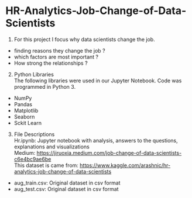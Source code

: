 # HR-Analytics-Job-Change-of-Data-Scientists
1. For this project I focus why data scientists change the job.
- finding reasons they change the job ?
- which factors are most important ?
- How strong the relationships ?

2. Python Libraries
<br>The following libraries were used in our Jupyter Notebook. 
Code was programmed in Python 3.
- NumPy
- Pandas
- Matplotlib
- Seaborn
- Sckit Learn

3. File Descriptions
<br> Hr.ipynb: Jupyter notebook with analysis, answers to the questions, explanations and visualizations
<br> Medium: https://jiruoxia.medium.com/job-change-of-data-scientists-c6e4bc9ae6be
<br> This dataset is came from: https://www.kaggle.com/arashnic/hr-analytics-job-change-of-data-scientists
- aug_train.csv: Original dataset in csv format
- aug_test.csv: Original dataset in csv format 
